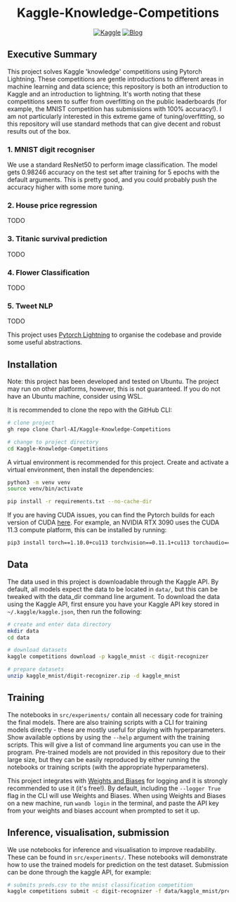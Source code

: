 <div align="center">

# Kaggle-Knowledge-Competitions

[![Kaggle](http://img.shields.io/badge/Kaggle-CompetitionName-44c5ce.svg)](https://www.kaggle.com/competitions)
[![Blog](http://img.shields.io/badge/Blog-NameofPost-c044ce.svg)](https://charl-ai.github.io/)

</div>

## Executive Summary

This project solves Kaggle 'knowledge' competitions using Pytorch Lightning. These competitions are gentle introductions to different areas in machine learning and data science; this repository is both an introduction to Kaggle and an introduction to lightning. It's worth noting that these competitions seem to suffer from overfitting on the public leaderboards (for example, the MNIST competition has submissions with 100% accuracy!). I am not particularly interested in this extreme game of tuning/overfitting, so this repository will use standard methods that can give decent and robust results out of the box.

### 1. MNIST digit recogniser
We use a standard ResNet50 to perform image classification. The model gets 0.98246 accuracy on the test set after training for 5 epochs with the default arguments. This is pretty good, and you could probably push the accuracy higher with some more tuning.

### 2. House price regression
TODO

### 3. Titanic survival prediction
TODO

### 4. Flower Classification
TODO

### 5. Tweet NLP
TODO


This project uses [Pytorch Lightning](https://pytorch-lightning.readthedocs.io/en/latest/) to organise the codebase and provide some useful abstractions.

## Installation

Note: this project has been developed and tested on Ubuntu. The project may run on other platforms, however, this is not guaranteed. If you do not have an Ubuntu machine, consider using WSL.

It is recommended to clone the repo with the GitHub CLI:
```bash
# clone project
gh repo clone Charl-AI/Kaggle-Knowledge-Competitions

# change to project directory
cd Kaggle-Knowledge-Competitions
```

A virtual environment is recommended for this project. Create and activate a virtual environment, then install the dependencies:

```bash
python3 -m venv venv
source venv/bin/activate

pip install -r requirements.txt --no-cache-dir
```

If you are having CUDA issues, you can find the Pytorch builds for each version of CUDA [here](https://pytorch.org/get-started/locally/). For example, an NVIDIA RTX 3090 uses the CUDA 11.3 compute platform, this can be installed by running:

```bash
pip3 install torch==1.10.0+cu113 torchvision==0.11.1+cu113 torchaudio==0.10.0+cu113 -f https://download.pytorch.org/whl/cu113/torch_stable.html
```

## Data

The data used in this project is downloadable through the Kaggle API. By default, all models expect the data to be located in ```data/```, but this can be tweaked with the data_dir command line argument. To download the data using the Kaggle API, first ensure you have your Kaggle API key stored in ```~/.kaggle/kaggle.json```, then run the following:

```bash
# create and enter data directory
mkdir data
cd data

# download datasets
kaggle competitions download -p kaggle_mnist -c digit-recognizer

# prepare datasets
unzip kaggle_mnist/digit-recognizer.zip -d kaggle_mnist
```

## Training

The notebooks in ```src/experiments/``` contain all necessary code for training the final models. There are also training scripts with a CLI for training models directly - these are mostly useful for playing with hyperparameters. Show available options by using the ```--help``` argument with the training scripts. This will give a list of command line arguments you can use in the program. Pre-trained models are not provided in this repository due to their large size, but they can be easily reproduced by either running the notebooks or training scripts (with the appropriate hyperparameters).


This project integrates with [Weights and Biases](https://wandb.ai/site) for logging and it is strongly recommended to use it (it's free!). By default, including the ```--logger True``` flag in the CLI will use Weights and Biases.
When using Weights and Biases on a new machine, run ```wandb login``` in the terminal, and paste the API key from your weights and biases account when prompted to set it up.

## Inference, visualisation, submission

We use notebooks for inference and visualisation to improve readability. These can be found in ```src/experiments/```. These notebooks will demonstrate how to use the trained models for prediction on the test dataset. Submission can be done through the kaggle API, for example:
```bash
# submits preds.csv to the mnist classification competition
kaggle competitions submit -c digit-recognizer -f data/kaggle_mnist/preds.csv --message first_submission_with_api
```
